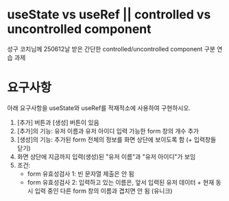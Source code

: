# useState vs useRef || controlled vs uncontrolled component

성구 코치님께 250612날 받은 간단한 controlled/uncontrolled component 구분 연습 과제

# 요구사항

아래 요구사항을 useState와 useRef를 적재적소에 사용하여 구현하시오.

1. [추가] 버튼과 [생성] 버튼이 있음
2. [추가]의 기능: 유저 이름과 유저 아이디 입력 가능한 form 창의 개수 추가
3. [생성]의 기능: 추가된 form 전체의 정보를 화면 상단에 보이도록 함 (+ 입력창들 닫기)
4. 화면 상단에 지금까지 입력(생성)된 "유저 이름"과 "유저 아이디"가 보임
5. 조건:
   - form 유효성검사 1: 빈 문자열 제출은 안 됨
   - form 유효성검사 2: 입력하고 있는 이름은, 앞서 입력된 유저 데이터 + 현재 동시 입력 중인 다른 form 창의 이름과 겹치면 안 됨 (유니크)
